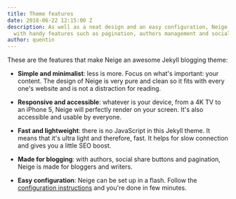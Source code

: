 ```yaml
---
title: Theme features
date: 2018-06-22 12:15:00 Z
description: As well as a neat design and an easy configuration, Neige empowers bloggers
  with handy features such as pagination, authors management and social share buttons.
author: quentin
---
```


These are the features that make Neige an awesome Jekyll blogging theme:

* **Simple and minimalist**: less is more. Focus on what's important: your content. The design of Neige is very pure and clean so it fits with every one's website and is not a distraction for reading.

* **Responsive and accessible**: whatever is your device, from a 4K TV to an iPhone 5, Neige will perfectly render on your screen. It's also accessible and usable by everyone.

* **Fast and lightweight**: there is no JavaScript in this Jekyll theme. It means that it's ultra light and therefore, fast. It helps for slow connection and gives you a little SEO boost.

* **Made for blogging**: with authors, social share buttons and pagination, Neige is made for bloggers and writers.

* **Easy configuration**: Neige can be set up in a flash. Follow the [configuration instructions](/2018/06/21/configuration) and you're done in few minutes.